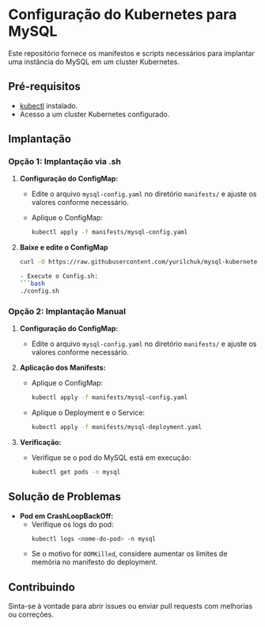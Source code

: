 # Configuração do Kubernetes para MySQL

Este repositório fornece os manifestos e scripts necessários para implantar uma instância do MySQL em um cluster Kubernetes.

## Pré-requisitos

- [kubectl](https://kubernetes.io/docs/tasks/tools/install-kubectl/) instalado.
- Acesso a um cluster Kubernetes configurado.

## Implantação

### Opção 1: Implantação via .sh

1. **Configuração do ConfigMap:**
   - Edite o arquivo `mysql-config.yaml` no diretório `manifests/` e ajuste os valores conforme necessário.

   - Aplique o ConfigMap:
     ```bash
     kubectl apply -f manifests/mysql-config.yaml

2. **Baixe e edite o ConfigMap**  
   ```bash
   curl -O https://raw.githubusercontent.com/yurilchuk/mysql-kubernetes/refs/heads/main/config.sh

   - Execute o Config.sh:
   ```bash
   ./config.sh
   

### Opção 2: Implantação Manual

1. **Configuração do ConfigMap:**
   - Edite o arquivo `mysql-config.yaml` no diretório `manifests/` e ajuste os valores conforme necessário.

2. **Aplicação dos Manifests:**
   - Aplique o ConfigMap:
     ```bash
     kubectl apply -f manifests/mysql-config.yaml
     ```
   - Aplique o Deployment e o Service:
     ```bash
     kubectl apply -f manifests/mysql-deployment.yaml
     ```

3. **Verificação:**
   - Verifique se o pod do MySQL está em execução:
     ```bash
     kubectl get pods -n mysql
     ```

## Solução de Problemas

- **Pod em CrashLoopBackOff:**
  - Verifique os logs do pod:
    ```bash
    kubectl logs <nome-do-pod> -n mysql
    ```
  - Se o motivo for `OOMKilled`, considere aumentar os limites de memória no manifesto do deployment.

## Contribuindo

Sinta-se à vontade para abrir issues ou enviar pull requests com melhorias ou correções.